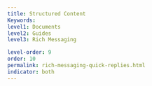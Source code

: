 ```yaml
---
title: Structured Content
Keywords:
level1: Documents
level2: Guides
level3: Rich Messaging

level-order: 9
order: 10
permalink: rich-messaging-quick-replies.html
indicator: both
---
```

